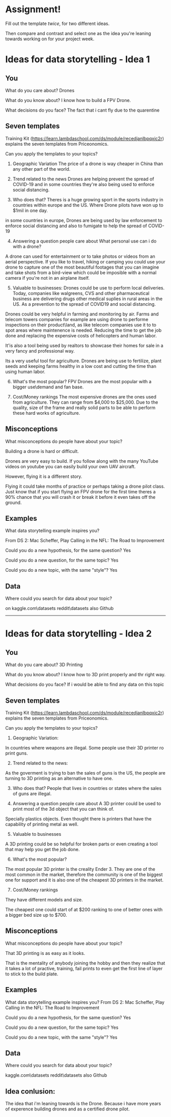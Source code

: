 # Assignment!

Fill out the template *twice*, for two different ideas.

Then compare and contrast and select one as the idea you're leaning towards
working on for your project week.


# Ideas for data storytelling - Idea 1

## You

What do you care about?
Drones

What do you know about?
I know how to build a FPV Drone.

What decisions do you face?
The fact that i cant fly due to the quarentine

## Seven templates

Training Kit (https://learn.lambdaschool.com/ds/module/recedjanlbpqxic2r) explains the seven templates from Priceonomics.

Can you apply the templates to your topics? 

1. Geographic Variation
The price of a drone is way cheaper in China than any other part of the world.

2. Trend related to the news
Drones are helping prevent the spread of COVID-19 and in some countries they're also being used to
enforce social distancing.

3. Who does that?
Theres is a huge growing sport in the sports industry in countries within europe
and the US. Where Drone pilots have won up to $1mil in one day.

in some countries in europe, Drones are being used by law enforcement to 
enforce social distancing and also to fumigate to help the spread of COVID-19

4. Answering a question people care about
What personal use can i do with a drone?

A drone can used for entertainment or to take photos or videos from an aerial perspective. 
If you like to travel, hiking or camping you could use your drone to capture one of the
most beautiful footages that you can imagine and take shots from a bird-view which
could be imposible with a normal camera if you're not in an airplane itself.

5. Valuable to businesses:
Drones could be use to perform local deliveries.
Today, companies like walgreens, CVS and other 
pharmaceutical business are delivering drugs 
other medical suplies in rural areas in the US.
As a prevention to the spread of COVID19 and
social distancing.


Drones could be very helpful in farming and monitoring by air. 
Farms and telecom towers companies for example are using drone to performe
inspections on their product\land, as like telecom companies use it to
to spot areas where maintenence is needed. Reducing the time to
get the job done and replacing the expensive costs of
helicopters and human labor.

It'is also a tool being used by realtors to showcase their homes for sale
in a very fancy and professional way.

Its a very useful tool for agriculture. Drones are being use to fertilize, plant seeds and keeping farms healthy 
in a low cost and cutting the time than using human labor.

6. What's the most popular?
FPV Drones are the most popular with a bigger use\demand and fan base.

7. Cost/Money rankings
The most expensive drones are the ones used from agriculture. 
They can range from $4,000 to $25,000. Due to the quality, size of the frame
and really solid parts to be able to perform these hard works of agriculture.


## Misconceptions

What misconceptions do people have about your topic?

Building a drone is hard or difficult.

Drones are very easy to build. If you follow along
with the many YouTube videos on youtube you can easily build your own
UAV aircraft.

However, flying it is a different story.

Flying it could take months of practice or perhaps 
taking a drone pilot class. Just know that if you start
flying an FPV drone for the first time theres a 90% chance
that you will crash it or break it before it even takes off
the ground.

## Examples

What data storytelling example inspires you?

From DS 2:
Mac Scheffer, Play Calling in the NFL: The Road to Improvement

Could you do a new hypothesis, for the same question?
Yes

Could you do a new question, for the same topic?
Yes

Could you do a new topic, with the same "style"?
Yes

## Data

Where could you search for data about your topic?

on kaggle.com\datasets
reddit\datasets
also Github

---

# Ideas for data storytelling - Idea 2

## You

What do you care about?
3D Printing

What do you know about?
I know how to 3D print properly and thr right way.

What decisions do you face?
If i would be able to find any data on this topic

## Seven templates

Training Kit (https://learn.lambdaschool.com/ds/module/recedjanlbpqxic2r) explains the seven templates from Priceonomics.

Can you apply the templates to your topics? 

1. Geographic Variation:

In countries where weapons are illegal. Some people 
use their 3D printer ro print guns.

2. Trend related to the news:

As the goverment is trying to ban the sales of guns is the US,
the people are turning to 3D printing as an alternative to 
have one.


3. Who does that?
People that lives in countries or states where the sales of guns are illegal.



4. Answering a question people care about
A 3D printer could be used to print most of the 3d object that you can think of.

Specially plastics objects. Even thought there is printers that have the capability
of printing metal as well.

5. Valuable to businesses

A 3D printing could be so helpful for broken parts or even
creating a tool that may help you get the job done.



6. What's the most popular?

The most popular 3D printer is the creality Ender 3.
They are one of the most common in the market, therefore
the community is one of the biggest one for support and
it is also one of the cheapest 3D printers in the market.

7. Cost/Money rankings

They have different models and size.

The cheapest one could start of at $200
ranking to one of better ones with a bigger bed size
up to $700.

## Misconceptions

What misconceptions do people have about your topic?

That 3D printing is as easy as it looks.

That is the mentality of anybody joining the hobby
and then they realize that it takes a lot of practive,
training, fail prints to even get the first line of layer to 
stick to the build plate.

## Examples

What data storytelling example inspires you?
From DS 2:
Mac Scheffer, Play Calling in the NFL: The Road to Improvement

Could you do a new hypothesis, for the same question?
Yes

Could you do a new question, for the same topic?
Yes

Could you do a new topic, with the same "style"?
Yes

## Data

Where could you search for data about your topic?

kaggle.com\datasets
reddit\datasets
also Github

## Idea conlusion:
The idea that i'm leaning towards is the Drone. Because i have more years of experence building drones and as a certified drone pilot.
